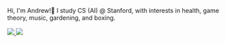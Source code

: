 <!-- <img src="src/banner-github-profile.png"> -->

<p>Hi, I'm Andrew!👋 I study CS (AI) @ Stanford, with interests in health, game theory, music, gardening, and boxing. </p>

<p align="left" style="margin-top:1rem;">
    <a href="https://instagram.com/drewsungg" target="_blank" rel="noopener">
        <img src="https://img.shields.io/badge/Instagram-E4405F?style=for-the-badge&logo=instagram&logoColor=FFF">
    </a>
    <a href="https://linkedin.com/in/drewsungg/" target="_blank" rel="noopener">
        <img src="https://img.shields.io/badge/Linkedin-0A66C2?style=for-the-badge&logo=linkedin&logoColor=FFF">
    </a>
</p>
